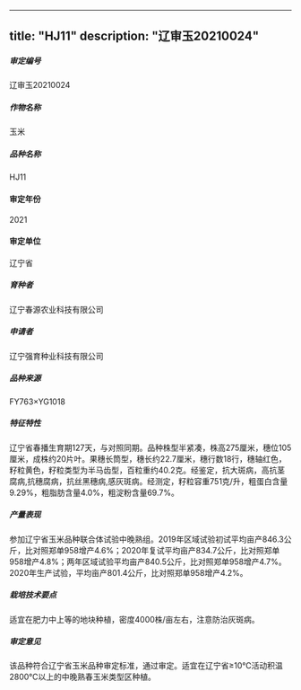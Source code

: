 
---
title: "HJ11"
description: "辽审玉20210024"
---
##### 审定编号 
辽审玉20210024

##### 作物名称
玉米

##### 品种名称
HJ11

#### 审定年份
2021	

#### 审定单位
辽宁省

##### 育种者
辽宁春源农业科技有限公司

##### 申请者
辽宁强育种业科技有限公司

##### 品种来源
FY763×YG1018 

##### 特征特性
辽宁省春播生育期127天，与对照同期。品种株型半紧凑，株高275厘米，穗位105厘米，成株约20片叶。果穗长筒型，穗长约22.7厘米，穗行数18行，穗轴红色，籽粒黄色，籽粒类型为半马齿型，百粒重约40.2克。经鉴定，抗大斑病，高抗茎腐病,抗穗腐病，抗丝黑穗病,感灰斑病。经测定，籽粒容重751克/升，粗蛋白含量9.29%，粗脂肪含量4.0%，粗淀粉含量69.7%。

##### 产量表现
参加辽宁省玉米品种联合体试验中晚熟组。2019年区域试验初试平均亩产846.3公斤，比对照郑单958增产4.6%；2020年复试平均亩产834.7公斤，比对照郑单958增产4.8%；两年区域试验平均亩产840.5公斤，比对照郑单958增产4.7%。2020年生产试验，平均亩产801.4公斤，比对照郑单958增产4.2%。

##### 栽培技术要点
适宜在肥力中上等的地块种植，密度4000株/亩左右，注意防治灰斑病。

##### 审定意见
该品种符合辽宁省玉米品种审定标准，通过审定。适宜在辽宁省≥10℃活动积温2800℃以上的中晚熟春玉米类型区种植。


